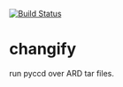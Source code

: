 [![Build Status](https://travis-ci.org/klsmith-usgs/chip-pyccd.svg?branch=master)](https://travis-ci.org/klsmith-usgs/chip-pyccd)

# changify
run pyccd over ARD tar files.
